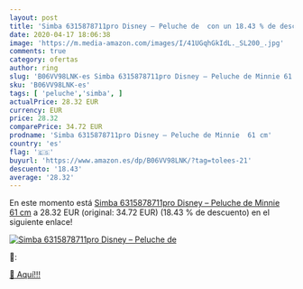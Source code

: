 ```yaml
---
layout: post
title: 'Simba 6315878711pro Disney – Peluche de  con un 18.43 % de descuento'
date: 2020-04-17 18:06:38
image: 'https://m.media-amazon.com/images/I/41UGqhGkIdL._SL200_.jpg'
comments: true
category: ofertas
author: ring
slug: 'B06VV98LNK-es Simba 6315878711pro Disney – Peluche de Minnie 61 cm'
sku: 'B06VV98LNK-es'
tags: [ 'peluche','simba', ]
actualPrice: 28.32 EUR
currency: EUR
price: 28.32
comparePrice: 34.72 EUR
prodname: 'Simba 6315878711pro Disney – Peluche de Minnie  61 cm'
country: 'es'
flag: '🇪🇸'
buyurl: 'https://www.amazon.es/dp/B06VV98LNK/?tag=tolees-21'
descuento: '18.43'
average: '28.32'
---
```


En este momento está [Simba 6315878711pro Disney – Peluche de Minnie  61 cm](https://www.amazon.es/dp/B06VV98LNK/?tag=tolees-21) a 28.32 EUR (original: 34.72 EUR) (18.43 %  de descuento) en el siguiente enlace!

[![Simba 6315878711pro Disney – Peluche de ](https://m.media-amazon.com/images/I/41UGqhGkIdL._SL200_.jpg)](https://www.amazon.es/dp/B06VV98LNK/?tag=tolees-21)

🔎:


[🛒 Aquí!!!](https://www.amazon.es/dp/B06VV98LNK/?tag=tolees-21)
